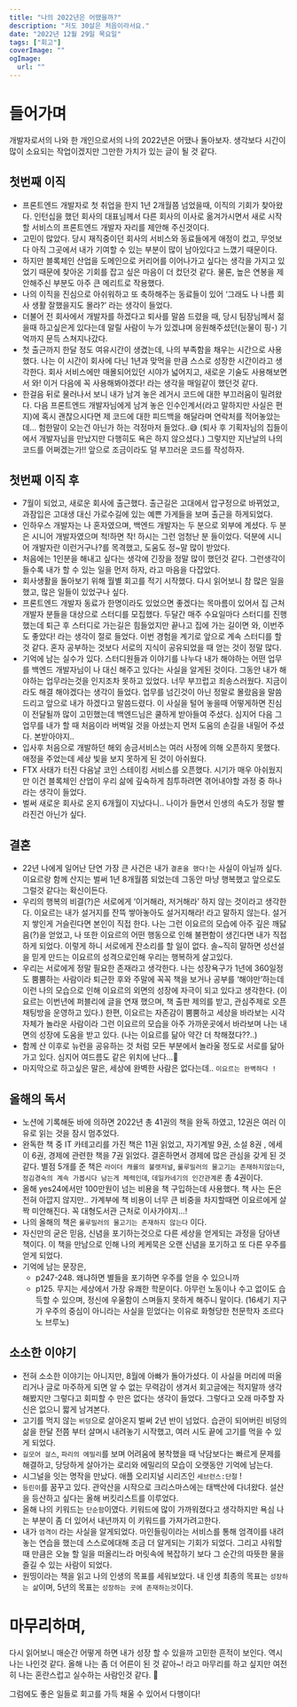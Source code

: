 ```yaml
---
title: "나의 2022년은 어땠을까?"
description: "저도 30살은 처음이라서요."
date: "2022년 12월 29일 목요일"
tags: ["회고"]
coverImage: ""
ogImage:
  url: ""
---
```


# 들어가며

개발자로서의 나와 한 개인으로서의 나의 2022년은 어땠나 돌아보자.
생각보다 시간이 많이 소요되는 작업이겠지만 그만한 가치가 있는 글이 될 것 같다.

## 첫번째 이직

- 프론트엔드 개발자로 첫 취업을 한지 1년 2개월쯤 넘었을때, 이직의 기회가 찾아왔다. 인턴십을 했던 회사의 대표님께서 다른 회사의 이사로 옮겨가시면서 새로 시작할 서비스의 프론트엔드 개발자 자리를 제안해 주신것이다.
- 고민이 많았다. 당시 재직중이던 회사의 서비스와 동료들에게 애정이 컸고, 무엇보다 아직 그곳에서 내가 기여할 수 있는 부분이 많이 남아있다고 느꼈기 때문이다.
- 하지만 블록체인 산업을 도메인으로 커리어를 이어나가고 싶다는 생각을 가지고 있었기 때문에 찾아온 기회를 잡고 싶은 마음이 더 컸던것 같다. 물론, 높은 연봉을 제안해주신 부분도 아주 큰 메리트로 작용했다.
- 나의 이직을 진심으로 아쉬워하고 또 축하해주는 동료들이 있어 ‘그래도 나 나름 회사 생활 잘했을지도 몰라?’ 라는 생각이 들었다.
- 더불어 전 회사에서 개발자를 하겠다고 퇴사를 말씀 드렸을 때, 당시 팀장님께서 젊을때 하고싶은게 있다는데 말릴 사람이 누가 있겠냐며 응원해주셨던(눈물이 핑-) 기억까지 문득 스쳐지나갔다.
- 첫 출근까지 한달 정도 여유시간이 생겼는데, 나의 부족함을 채우는 시간으로 사용했다. 나는 이 시간이 회사에 다닌 1년과 맞먹을 만큼 스스로 성장한 시간이라고 생각한다. 회사 서비스에만 매몰되어있던 시야가 넓어지고, 새로운 기술도 사용해보면서 와! 이거 다음에 꼭 사용해봐야겠다! 라는 생각을 매일같이 했던것 같다.
- 한걸음 뒤로 물러나서 보니 내가 남겨 놓은 레거시 코드에 대한 부끄러움이 밀려왔다. 다음 프론트엔드 개발자님에게 남겨 놓은 인수인계서(라고 말하지만 사실은 편지)에 혹시 괜찮으시다면 제 코드에 대한 피드백을 해달라며 연락처를 적어놓았는데… 험한말이 오는건 아닌가 하는 걱정마저 들었다..😅 (퇴사 후 기획자님의 집들이에서 개발자님을 만났지만 다행히도 욕은 하지 않으셨다.) 그렇지만 지난날의 나의 코드를 어쩌겠는가!! 앞으로 조금이라도 덜 부끄러운 코드를 작성하자.

## 첫번째 이직 후

- 7월이 되었고, 새로운 회사에 출근했다. 출근길은 고대에서 압구정으로 바뀌었고, 과잠입은 고대생 대신 가로수길에 있는 예쁜 가게들을 보며 출근을 하게되었다.
- 인하우스 개발자는 나 혼자였으며, 백엔드 개발자는 두 분으로 외부에 계셨다. 두 분은 시니어 개발자였으며 척!하면 착! 하시는 그런 엄청난 분 들이었다. 덕분에 시니어 개발자란 이런거구나?를 목격했고, 도움도 정~말 많이 받았다.
- 처음에는 1인분을 해내고 싶다는 생각에 긴장을 정말 많이 했던것 같다. 그런생각이 들수록 내가 할 수 있는 일을 먼저 하자, 라고 마음을 다잡았다.
- 회사생활을 돌아보기 위해 월별 회고를 적기 시작했다. 다시 읽어보니 참 많은 일을 했고, 많은 일들이 있었구나 싶다.
- 프론트엔드 개발자 동료가 한명이라도 있었으면 좋겠다는 목마름이 있어서 집 근처 개발자 분들을 대상으로 스터디를 모집했다. 두달간 매주 수요일마다 스터디를 진행했는데 퇴근 후 스터디로 가는길은 힘들었지만 끝나고 집에 가는 길이면 와, 이번주도 좋았다! 라는 생각이 절로 들었다. 이번 경험을 계기로 앞으로 계속 스터디를 할 것 같다. 혼자 공부하는 것보다 서로의 지식이 공유되었을 때 얻는 것이 정말 많다.
- 기억에 남는 실수가 있다. 스터디원들과 이야기를 나누다 내가 해야하는 어떤 업무를 백엔드 개발자님이 나 대신 해주고 있다는 사실을 알게된 것이다. 그동안 내가 해야하는 업무라는것을 인지조차 못하고 있었다. 너무 부끄럽고 죄송스러웠다. 지금이라도 해결 해야겠다는 생각이 들었다. 업무를 넘긴것이 아닌 정말로 몰랐음을 말씀드리고 앞으로 내가 하겠다고 말씀드렸다. 이 사실을 털어 놓을때 어떻게하면 진심이 전달될까 많이 고민했는데 백엔드님은 쿨하게 받아들여 주셨다. 심지어 다음 그 업무를 내가 할 때 처음이라 버벅일 것을 아셨는지 먼저 도움의 손길을 내밀어 주셨다. 본받아야지..
- 입사후 처음으로 개발하던 해외 송금서비스는 여러 사정에 의해 오픈하지 못했다. 애정을 주었는데 세상 빛을 보지 못하게 된 것이 아쉬웠다.
- FTX 사태가 터진 다음날 코인 스테이킹 서비스를 오픈했다. 시기가 매우 아쉬웠지만 이건 블록체인 산업이 우리 삶에 깊숙하게 침투하려면 겪어내야할 과정 중 하나라는 생각이 들었다.
- 벌써 새로운 회사로 온지 6개월이 지났다니.. 나이가 들면서 인생의 속도가 정말 빨라진건 아닌가 싶다.

## 결혼

- 22년 나에게 일어난 단연 가장 큰 사건은 내가 `결혼을 했다!`는 사실이 아닐까 싶다. 이요르랑 함께 산지는 벌써 1년 8개월쯤 되었는데 그동안 마냥 행복했고 앞으로도 그럴것 같다는 확신이든다.
- 우리의 행복의 비결(?)은 서로에게 ‘이거해라, 저거해라’ 하지 않는 것이라고 생각한다. 이요르는 내가 설거지를 잔뜩 쌓아놓아도 설거지해라! 라고 말하지 않는다. 설거지 쌓인게 거슬린다면 본인이 직접 한다. 나는 그런 이요르의 모습에 아주 깊은 깨닳음(?)을 얻었고, 나 또한 이요르의 어떤 행동으로 인해 불편함이 생긴다면 내가 직접 하게 되었다. 이렇게 하니 서로에게 잔소리를 할 일이 없다. 솔~직히 말하면 성선설을 믿게 만드는 이요르의 성격으로인해 우리는 행복하게 살고있다.
- 우리는 서로에게 정말 필요한 존재라고 생각한다. 나는 성장욕구가 1년에 360일정도 뿜뿜하는 사람이라 퇴근한 후와 주말에 꼭꼭 책을 보거나 공부를 ‘해야만’하는데 이런 나의 모습으로 인해 이요르의 외면의 성장에 자극이 되고 있다고 생각한다. (이요르는 이번년에 퍼블리에 글을 연재 했으며, 책 출판 제의를 받고, 관심주제로 오픈채팅방을 운영하고 있다.) 한편, 이요르는 자존감이 뿜뿜하고 세상을 바라보는 시각 자체가 놀라운 사람이라 그런 이요르의 모습을 아주 가까운곳에서 바라보며 나는 내면의 성장에 도움을 받고 있다. (나는 이요르를 닮아 약간 더 착해졌다??..)
- 함께 산 이후로 뉴런을 공유하는 것 처럼 모든 부분에서 놀라울 정도로 서로를 닮아가고 있다. 심지어 여드름도 같은 위치에 난다…🧐
- 마지막으로 하고싶은 말은, 세상에 완벽한 사람은 없다는데.. `이요르는 완벽하다 !`

## 올해의 독서

- 노션에 기록해둔 바에 의하면 2022년 총 41권의 책을 완독 하였고, 12권은 여러 이유로 읽는 것을 잠시 멈추었다.
- 완독한 책 중 IT 카테고리를 가진 책은 11권 읽었고, 자기계발 9권, 소설 8권 , 에세이 6권, 경제에 관련한 책을 7권 읽었다. 결혼하면서 경제에 많은 관심을 갖게 된 것 같다. 별점 5개를 준 책은 `라이더 캐롤의 불렛저널`, `룰루밀러의 물고기는 존재하지않는다`, `정김경숙의 계속 가봅시다 남는게 체력인데`, `데일카네기의 인간관계론` 총 4권이다.
- 올해 yes24에서만 100만원이 넘는 비용을 책 구입하는데 사용했다. 책 사는 돈은 전혀 아깝지 않지만.. 가계부에 책 비용이 너무 큰 비중을 차지할때면 이요르에게 살짝 미안해진다. 꼭 대형도서관 근처로 이사가야지…!
- 나의 올해의 책은 `룰루밀러의 물고기는 존재하지 않는다` 이다.
- 자신만의 굳은 믿음, 신념을 포기하는것으로 다른 세상을 얻게되는 과정을 담아낸 책이다. 이 책을 만남으로 인해 나의 케케묵은 오랜 신념을 포기하고 또 다른 우주를 얻게 되었다.
- 기억에 남는 문장은,
  - p247-248. 왜냐하면 별들을 포기하면 우주를 얻을 수 있으니까
  - p125. 무지는 세상에서 가장 유쾌한 학문이다. 아무런 노동이나 수고 없이도 습득할 수 있으며, 정신에 우울함이 스며들지 못하게 해주니 말이다. (16세기 지구가 우주의 중심이 아니라는 사실을 믿었다는 이유로 화형당한 천문학자 조르다노 브루노)

## 소소한 이야기

- 전혀 소소한 이야기는 아니지만, 8월에 아빠가 돌아가셨다. 이 사실을 머리에 떠올리거나 글로 마주하게 되면 알 수 없는 무력감이 생겨서 회고글에는 적지말까 생각해봤지만 그렇다고 회피할 수 만은 없다는 생각이 들었다. 그렇다고 오래 마주할 자신은 없으니 짧게 남겨본다.
- 고기를 먹지 않는 `비덩`으로 살아온지 벌써 2년 반이 넘었다. 습관이 되어버린 비덩의 삶을 한달 전쯤 부터 살며시 내려놓기 시작했고, 여러 시도 끝에 고기를 먹을 수 있게 되었다.
- `길모어 걸스`, `파리의 에밀리`를 보며 어려움에 봉착했을 때 낙담보다는 빠르게 문제를 해결하고, 당당하게 살아가는 로리와 에밀리의 모습이 오랫동안 기억에 남는다.
- 시그널을 잇는 명작을 만났다. 애플 오리지널 시리즈인 `세브런스:단절` !
- `등린이`를 꿈꾸고 있다. 관악산을 시작으로 크리스마스에는 태백산에 다녀왔다. 설산을 등산하고 싶다는 올해 버킷리스트를 이루었다.
- 올해 나의 키워드는 `단순함`이였다. 키워드에 많이 가까워졌다고 생각하지만 욕심 나는 부분이 좀 더 있어서 내년까지 이 키워드를 가져가려고한다.
- 내가 `엄격이` 라는 사실을 알게되었다. 마인들링이라는 서비스를 통해 엄격이를 내려놓는 연습을 했는데 스스로에대해 조금 더 알게되는 기회가 되었다. 그리고 샤워할때 만큼은 오늘 할 일을 떠올리느라 머릿속에 복잡하기 보다 그 순간의 따뜻한 물을 즐길 수 있는 사람이 되었다.
- 원띵이라는 책을 읽고 나의 인생의 목표를 세워보았다. 내 인생 최종의 목표는 `성장하는 삶`이며, 5년의 목표는 `성장하는 곳에 존재하는것`이다.

# 마무리하며,

다시 읽어보니 매순간 어떻게 하면 내가 성장 할 수 있을까 고민한 흔적이 보인다. 역시 나는 나인것 같다. 올해 나는 좀 더 어른이 된 것 같아~! 라고 마무리를 하고 싶지만 여전히 나는 혼란스럽고 실수하는 사람인것 같다. 🤪

그럼에도 좋은 일들로 회고를 가득 채울 수 있어서 다행이다!
